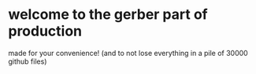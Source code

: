 # welcome to the gerber part of production
made for your convenience! (and to not lose everything in a pile of 30000 github files)
